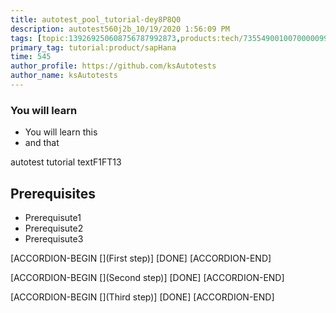 ```yaml
---
title: autotest_pool_tutorial-dey8P8Q0
description: autotest560j2b_10/19/2020 1:56:09 PM
tags: [topic:139269250608756787992873,products:tech/73554900100700000996,tutorial:experience/advanced]
primary_tag: tutorial:product/sapHana
time: 545
author_profile: https://github.com/ksAutotests
author_name: ksAutotests
---
```

### You will learn
- You will learn this
- and that

autotest tutorial textF1FT13

## Prerequisites
- Prerequisute1
- Prerequisute2
- Prerequisute3

[ACCORDION-BEGIN [](First step)]
[DONE]
[ACCORDION-END]

[ACCORDION-BEGIN [](Second step)]
[DONE]
[ACCORDION-END]

[ACCORDION-BEGIN [](Third step)]
[DONE]
[ACCORDION-END]

